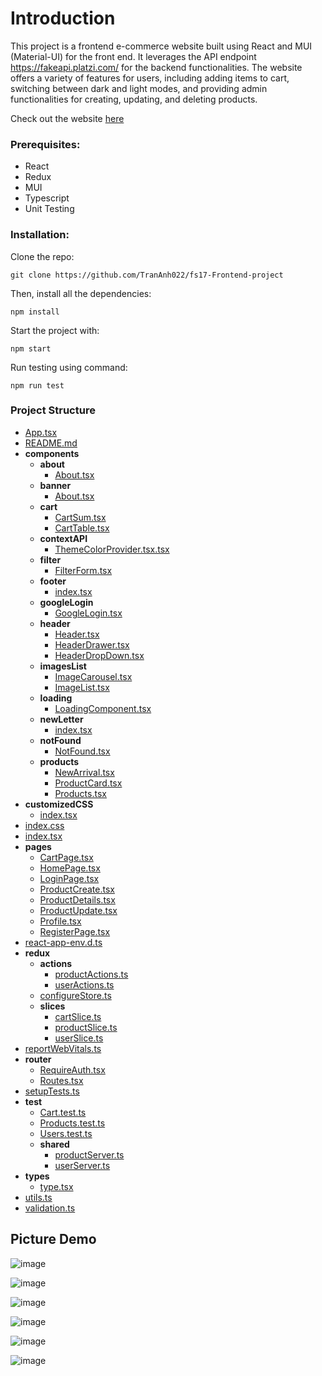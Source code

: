 # Introduction

This project is a frontend e-commerce website built using React and MUI (Material-UI) for the front end. It leverages the API endpoint https://fakeapi.platzi.com/ for the backend functionalities. The website offers a variety of features for users, including adding items to cart, switching between dark and light modes, and providing admin functionalities for creating, updating, and deleting products.

Check out the website [here](https://online-store-demo.netlify.app/)

### Prerequisites:
- React
- Redux
- MUI
- Typescript
- Unit Testing

### Installation:
   Clone the repo:

   `git clone https://github.com/TranAnh022/fs17-Frontend-project`

   Then, install all the dependencies:

   `npm install`

   Start the project with:

   `npm start`

   Run testing using command:

   `npm run test`

### Project Structure
   - [App.tsx](App.tsx)
   - [README.md](README.md)
   - __components__
     - __about__
       - [About.tsx](components/about/About.tsx)
     - __banner__
       - [About.tsx](components/banner/About.tsx)
     - __cart__
       - [CartSum.tsx](components/cart/CartSum.tsx)
       - [CartTable.tsx](components/cart/CartTable.tsx)
     - __contextAPI__
       - [ThemeColorProvider.tsx.tsx](components/contextAPI/ThemeColorProvider.tsx.tsx)
     - __filter__
       - [FilterForm.tsx](components/filter/FilterForm.tsx)
     - __footer__
       - [index.tsx](components/footer/index.tsx)
     - __googleLogin__
       - [GoogleLogin.tsx](components/googleLogin/GoogleLogin.tsx)
     - __header__
       - [Header.tsx](components/header/Header.tsx)
       - [HeaderDrawer.tsx](components/header/HeaderDrawer.tsx)
       - [HeaderDropDown.tsx](components/header/HeaderDropDown.tsx)
     - __imagesList__
       - [ImageCarousel.tsx](components/imagesList/ImageCarousel.tsx)
       - [ImageList.tsx](components/imagesList/ImageList.tsx)
     - __loading__
       - [LoadingComponent.tsx](components/loading/LoadingComponent.tsx)
     - __newLetter__
       - [index.tsx](components/newLetter/index.tsx)
     - __notFound__
       - [NotFound.tsx](components/notFound/NotFound.tsx)
     - __products__
       - [NewArrival.tsx](components/products/NewArrival.tsx)
       - [ProductCard.tsx](components/products/ProductCard.tsx)
       - [Products.tsx](components/products/Products.tsx)
   - __customizedCSS__
     - [index.tsx](customizedCSS/index.tsx)
   - [index.css](index.css)
   - [index.tsx](index.tsx)
   - __pages__
     - [CartPage.tsx](pages/CartPage.tsx)
     - [HomePage.tsx](pages/HomePage.tsx)
     - [LoginPage.tsx](pages/LoginPage.tsx)
     - [ProductCreate.tsx](pages/ProductCreate.tsx)
     - [ProductDetails.tsx](pages/ProductDetails.tsx)
     - [ProductUpdate.tsx](pages/ProductUpdate.tsx)
     - [Profile.tsx](pages/Profile.tsx)
     - [RegisterPage.tsx](pages/RegisterPage.tsx)
   - [react\-app\-env.d.ts](react-app-env.d.ts)
   - __redux__
     - __actions__
       - [productActions.ts](redux/actions/productActions.ts)
       - [userActions.ts](redux/actions/userActions.ts)
     - [configureStore.ts](redux/configureStore.ts)
     - __slices__
       - [cartSlice.ts](redux/slices/cartSlice.ts)
       - [productSlice.ts](redux/slices/productSlice.ts)
       - [userSlice.ts](redux/slices/userSlice.ts)
   - [reportWebVitals.ts](reportWebVitals.ts)
   - __router__
     - [RequireAuth.tsx](router/RequireAuth.tsx)
     - [Routes.tsx](router/Routes.tsx)
   - [setupTests.ts](setupTests.ts)
   - __test__
     - [Cart.test.ts](test/Cart.test.ts)
     - [Products.test.ts](test/Products.test.ts)
     - [Users.test.ts](test/Users.test.ts)
     - __shared__
       - [productServer.ts](test/shared/productServer.ts)
       - [userServer.ts](test/shared/userServer.ts)
   - __types__
     - [type.tsx](types/type.tsx)
   - [utils.ts](utils.ts)
   - [validation.ts](validation.ts)



## Picture Demo

![image](https://github.com/TranAnh022/fs17-Frontend-project/assets/63698770/800471a9-c094-463b-8bb4-9d52b13add3b)

![image](https://github.com/TranAnh022/fs17-Frontend-project/assets/63698770/a95c2850-d4ce-4542-9186-bd806af44609)

![image](https://github.com/TranAnh022/fs17-Frontend-project/assets/63698770/f3c0f793-7ca6-428f-bfba-312731ac15e9)

![image](https://github.com/TranAnh022/fs17-Frontend-project/assets/63698770/bb520605-b569-458b-be14-d2e86223187a)

![image](https://github.com/TranAnh022/fs17-Frontend-project/assets/63698770/5f261429-1cc8-4c81-8a3d-d48bf2578e16)

![image](https://github.com/TranAnh022/fs17-Frontend-project/assets/63698770/8459640d-35a9-44b6-a0bf-e2435e28e4b7)






